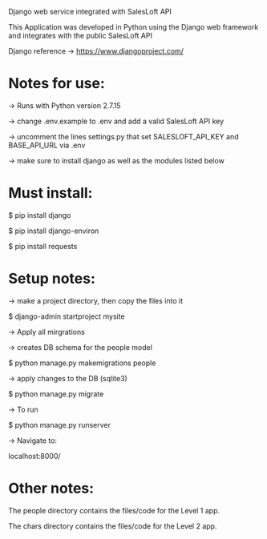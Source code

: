 Django web service integrated with SalesLoft API

This Application was developed in Python using the Django web framework and integrates with the public SalesLoft API

Django reference -> https://www.djangoproject.com/

# Notes for use:

-> Runs with Python version 2.7.15

-> change .env.example to .env and add a valid SalesLoft API key

-> uncomment the lines settings.py that set SALESLOFT_API_KEY and BASE_API_URL via .env

-> make sure to install django as well as the modules listed below

# Must install:

$ pip install django

$ pip install django-environ

$ pip install requests

# Setup notes:

-> make a project directory, then copy the files into it

$ django-admin startproject mysite

-> Apply all mirgrations 

  -> creates DB schema for the people model
    
  $ python manage.py makemigrations people 
  
  -> apply changes to the DB (sqlite3)
  
  $ python manage.py migrate

-> To run 

$ python manage.py runserver

-> Navigate to:

localhost:8000/

# Other notes: 

The people directory contains the files/code for the Level 1 app.

The chars directory contains the files/code for the Level 2 app.
